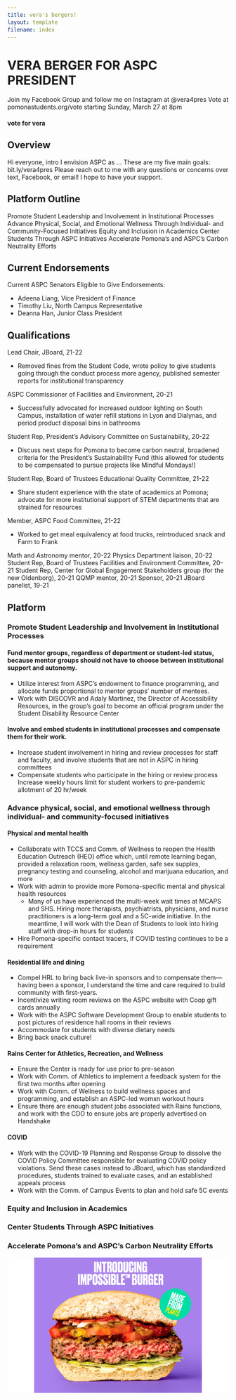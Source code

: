 ```yaml
---
title: vera's bergers!
layout: template
filename: index
--- 
```


# VERA BERGER FOR ASPC PRESIDENT

Join my Facebook Group and follow me on Instagram at @vera4pres
Vote at pomonastudents.org/vote starting Sunday, March 27 at 8pm

#### vote for vera

## Overview
Hi everyone,
intro
I envision ASPC as …
These are my five main goals: 
bit.ly/vera4pres 
Please reach out to me with any questions or concerns over text, Facebook, or email! I hope to have your support. 

## Platform Outline
Promote Student Leadership and Involvement in Institutional Processes
Advance Physical, Social, and Emotional Wellness Through Individual- and Community-Focused Initiatives
Equity and Inclusion in Academics
Center Students Through ASPC Initiatives
Accelerate Pomona’s and ASPC’s Carbon Neutrality Efforts

## Current Endorsements
Current ASPC Senators Eligible to Give Endorsements: 
+ Adeena Liang, Vice President of Finance
+ Timothy Liu, North Campus Representative
+ Deanna Han, Junior Class President

## Qualifications

Lead Chair, JBoard, 21-22
+ Removed fines from the Student Code, wrote policy to give students going through the conduct process more agency, published semester reports for institutional transparency

ASPC Commissioner of Facilities and Environment, 20-21
+ Successfully advocated for increased outdoor lighting on South Campus, installation of water refill stations in Lyon and Dialynas, and period product disposal bins in bathrooms

Student Rep, President’s Advisory Committee on Sustainability, 20-22
+ Discuss next steps for Pomona to become carbon neutral, broadened criteria for the President’s Sustainability Fund (this allowed for students to be compensated to pursue projects like Mindful Mondays!)

Student Rep, Board of Trustees Educational Quality Committee, 21-22
+ Share student experience with the state of academics at Pomona; advocate for more institutional support of STEM departments that are strained for resources

Member, ASPC Food Committee, 21-22
+ Worked to get meal equivalency at food trucks, reintroduced snack and Farm to Frank

Math and Astronomy mentor, 20-22
Physics Department liaison, 20-22
Student Rep, Board of Trustees Facilities and Environment Committee, 20-21
Student Rep, Center for Global Engagement Stakeholders group (for the new Oldenborg), 20-21
QQMP mentor, 20-21
Sponsor, 20-21
JBoard panelist, 19-21


## Platform

### Promote Student Leadership and Involvement in Institutional Processes

#### Fund mentor groups, regardless of department or student-led status, because mentor groups should not have to choose between institutional support and autonomy. 
+ Utilize interest from ASPC’s endowment to finance programming, and allocate funds proportional to mentor groups’ number of mentees.
+ Work with DISCOVR and Adaly Martinez, the Director of Accessibility Resources, in the group’s goal to become an official program under the Student Disability Resource Center 

#### Involve and embed students in institutional processes and compensate them for their work.
+ Increase student involvement in hiring and review processes for staff and faculty, and involve students that are not in ASPC in hiring committees
+ Compensate students who participate in the hiring or review process
Increase weekly hours limit for student workers to pre-pandemic allotment of 20 hr/week

### Advance physical, social, and emotional wellness through individual- and community-focused initiatives

#### Physical and mental health
- Collaborate with TCCS and Comm. of Wellness to reopen the Health Education Outreach (HEO) office which, until remote learning began, provided a relaxation room, wellness garden, safe sex supples, pregnancy testing and counseling, alcohol and marijuana education, and more
- Work with admin to provide more Pomona-specific mental and physical health resources
  - Many of us have experienced the multi-week wait times at MCAPS and SHS. Hiring more therapists, psychiatrists, physicians, and nurse practitioners is a long-term goal and a 5C-wide initiative. In the meantime, I will work with the Dean of Students to look into hiring staff with drop-in hours for students
- Hire Pomona-specific contact tracers, if COVID testing continues to be a requirement

#### Residential life and dining
+ Compel HRL to bring back live-in sponsors and to compensate them—having been a sponsor, I understand the time and care required to build community with first-years. 
+ Incentivize writing room reviews on the ASPC website with Coop gift cards annually
+ Work with the ASPC Software Development Group to enable students to post pictures of residence hall rooms in their reviews
+ Accommodate for students with diverse dietary needs
+ Bring back snack culture!

#### Rains Center for Athletics, Recreation, and Wellness
+ Ensure the Center is ready for use prior to pre-season
+ Work with Comm. of Athletics to implement a feedback system for the first two months after opening
+ Work with Comm. of Wellness to build wellness spaces and programming, and establish an ASPC-led womxn workout hours
+ Ensure there are enough student jobs associated with Rains functions, and work with the CDO to ensure jobs are properly advertised on Handshake

#### COVID
+ Work with the COVID-19 Planning and Response Group to dissolve the COVID Policy Committee responsible for evaluating COVID policy violations. Send these cases instead to JBoard, which has standardized procedures, students trained to evaluate cases, and an established appeals process
+ Work with the Comm. of Campus Events to plan and hold safe 5C events

### Equity and Inclusion in Academics

### Center Students Through ASPC Initiatives

### Accelerate Pomona’s and ASPC’s Carbon Neutrality Efforts


![be one of vera's bergers today!](Impossible-Burger.png)






